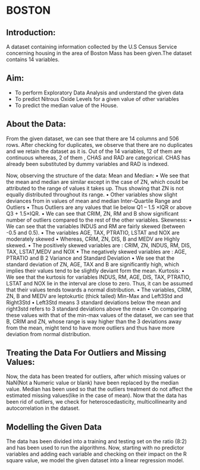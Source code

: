 # BOSTON

## Introduction:
A dataset containing information collected by the U.S Census Service concerning housing in the area of Boston Mass has been given.The dataset contains 14 variables. 

## Aim:
- To perform Exploratory Data Analysis and understand the given data
- To predict Nitrous Oxide Levels for a given value of other variables
- To predict the median value of the House.

## About the Data:
From the given dataset, we can see that there are 14 columns and 506 rows. After checking for duplicates, we observe that there are no duplicates and we retain the dataset as it is.
Out of the 14 variables, 12 of them are continuous whereas, 2 of them , CHAS and RAD are categorical. CHAS has already been substituted by dummy variables and RAD is indexed.

Now, observing the structure of the data:
Mean and Median:
• We see that the mean and median are similar except in the case of ZN, which could be
attributed to the range of values it takes up. Thus showing that ZN is not equally
distributed throughout its range.
• Other variables show slight deviances from in values of mean and median
Inter-Quartile Range and Outliers
• Thus Outliers are any values that lie below Q1 – 1.5 ×IQR or above Q3 + 1.5×IQR.
• We can see that CRIM, ZN, RM and B show significant number of outliers compared to
the rest of the other variables.
Skewness:
• We can see that the variables INDUS and RM are fairly skewed (between -0.5 and 0.5).
• The variables AGE, TAX, PTRATIO, LSTAT and NOX are moderately skewed
• Whereas, CRIM, ZN, DIS, B and MEDV are Highly skewed.
• The positively skewed variables are : CRIM, ZN, INDUS, RM, DIS, TAX, LSTAT,MEDV
and NOX
• The negatively skewed variables are : AGE, PTRATIO and B
  2
 Variance and Standard Deviation
• We see that the standard deviation of ZN, AGE, TAX and B are significantly high,
which implies their values tend to be slightly deviant form the mean.
Kurtosis:
• We see that the kurtosis for variables INDUS, RM, AGE, DIS, TAX, PTRATIO, LSTAT
and NOX lie in the interval are close to zero. Thus, it can be assumed that their values
tends towards a normal distribution.
• The variables, CRIM, ZN, B and MEDV are leptokurtic (thick tailed)
Min-Max and Left3Std and Right3Std
• Left3Std means 3 standard deviations below the mean and right3std refers to 3
standard deviations above the mean
• On comparing these values with that of the min-max values of the dataset, we can see
that B, CRIM and ZN, whose range is way higher than the 3 deviations away from the mean, might tend to have more outliers and thus have more deviation from normal distribution. 


## Treating the Data For Outliers and Missing Values:
Now, the data has been treated for outliers, after which missing values or NaN(Not a Numeric value or blank) have been replaced by the median value. Median has been used so that the outliers treatment do not affect the estimated missing values(like in the case of mean).
Now that the data has been rid of outliers, we check for heteroscedasticity, multicollinearity and autocorrelation in the dataset. 

## Modelling the Given Data
The data has been divided into a training and testing set on the ratio (8:2) and has been used to run the algorithms.
Now, starting with no predictor variables and adding each variable and checking on their impact on the R square value, we model the given dataset into a linear regression model.
